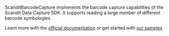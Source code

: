 ScanditBarcodeCapture implements the barcode capture capabilities of the Scandit Data Capture SDK. It supports reading a large number of different barcode symbologies.

Learn more with the [official documentation](https://docs.scandit.com/) or get started with [our samples](https://github.com/Scandit/datacapture-react-native-samples)
